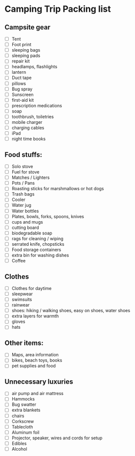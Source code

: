 # Camping Trip Packing list

## Campsite gear

- [ ] Tent
- [ ] Foot print
- [ ] sleeping bags
- [ ] sleeping pads
- [ ] repair kit
- [ ] headlamps, flashlights
- [ ] lantern 
- [ ] Duct tape
- [ ] pillows
- [ ] Bug spray
- [ ] Sunscreen
- [ ] first-aid kit
- [ ] prescription medications
- [ ] soap
- [ ] toothbrush, toiletries
- [ ] mobile charger
- [ ] charging cables
- [ ] iPad
- [ ] night time books

## Food stuffs:

- [ ] Solo stove
- [ ] Fuel for stove
- [ ] Matches / Lighters
- [ ] Pots / Pans
- [ ] Roasting sticks for marshmallows or hot dogs
- [ ] Trash bags
- [ ] Cooler
- [ ] Water jug
- [ ] Water bottles
- [ ] Plates, bowls, forks, spoons, knives
- [ ] cups and mugs
- [ ] cutting board
- [ ] biodegradable soap
- [ ] rags for cleaning / wiping
- [ ] serrated knife, chopsticks
- [ ] Food storage containers
- [ ] extra bin for washing dishes
- [ ] Coffee

## Clothes

- [ ] Clothes for daytime
- [ ] sleepwear
- [ ] swimsuits
- [ ] rainwear
- [ ] shoes: hiking / walking shoes, easy on shoes, water shoes
- [ ] extra layers for warmth
- [ ] gloves
- [ ] hats

## Other items:

- [ ] Maps, area information
- [ ] bikes, beach toys, books
- [ ] pet supplies and food

## Unnecessary luxuries

- [ ] air pump and air mattress
- [ ] Hammocks
- [ ] Bug swatter
- [ ] extra blankets
- [ ] chairs
- [ ] Corkscrew
- [ ] Tablecloth
- [ ] Aluminum foil
- [ ] Projector, speaker, wires and cords for setup
- [ ] Edibles
- [ ] Alcohol